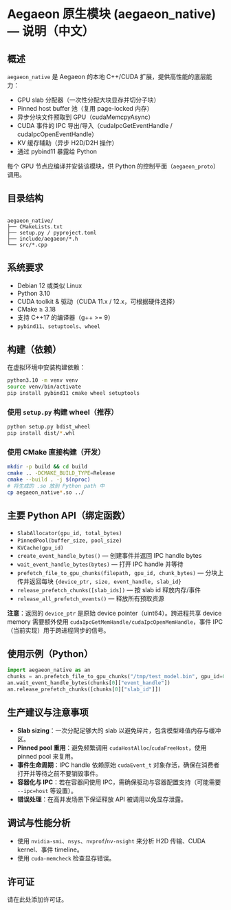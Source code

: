 
# Aegaeon 原生模块 (aegaeon_native) — 说明（中文）

## 概述
`aegaeon_native` 是 Aegaeon 的本地 C++/CUDA 扩展，提供高性能的底层能力：
- GPU slab 分配器（一次性分配大块显存并切分子块）
- Pinned host buffer 池（复用 page-locked 内存）
- 异步分块文件预取到 GPU（cudaMemcpyAsync）
- CUDA 事件的 IPC 导出/导入（cudaIpcGetEventHandle / cudaIpcOpenEventHandle）
- KV 缓存辅助（异步 H2D/D2H 操作）
- 通过 pybind11 暴露给 Python

每个 GPU 节点应编译并安装该模块，供 Python 的控制平面（`aegaeon_proto`）调用。

## 目录结构
````

aegaeon_native/
├── CMakeLists.txt
├── setup.py / pyproject.toml
├── include/aegaeon/*.h
└── src/*.cpp

````

## 系统要求
- Debian 12 或类似 Linux
- Python 3.10
- CUDA toolkit & 驱动（CUDA 11.x / 12.x，可根据硬件选择）
- CMake ≥ 3.18
- 支持 C++17 的编译器（g++ >= 9）
- `pybind11`、`setuptools`、`wheel`

## 构建（依赖）
在虚拟环境中安装构建依赖：
```bash
python3.10 -m venv venv
source venv/bin/activate
pip install pybind11 cmake wheel setuptools
````

### 使用 `setup.py` 构建 wheel（推荐）

```bash
python setup.py bdist_wheel
pip install dist/*.whl
```

### 使用 CMake 直接构建（开发）

```bash
mkdir -p build && cd build
cmake .. -DCMAKE_BUILD_TYPE=Release
cmake --build . -j $(nproc)
# 将生成的 .so 放到 Python path 中
cp aegaeon_native*.so ../
```

## 主要 Python API（绑定函数）

* `SlabAllocator(gpu_id, total_bytes)`
* `PinnedPool(buffer_size, pool_size)`
* `KVCache(gpu_id)`
* `create_event_handle_bytes()` — 创建事件并返回 IPC handle bytes
* `wait_event_handle_bytes(bytes)` — 打开 IPC handle 并等待
* `prefetch_file_to_gpu_chunks(filepath, gpu_id, chunk_bytes)` — 分块上传并返回每块 `{device_ptr, size, event_handle, slab_id}`
* `release_prefetch_chunks([slab_ids])` — 按 slab id 释放内存/事件
* `release_all_prefetch_events()` — 释放所有预取资源

**注意**：返回的 `device_ptr` 是原始 device pointer（uint64）。跨进程共享 device memory 需要额外使用 `cudaIpcGetMemHandle/cudaIpcOpenMemHandle`，事件 IPC（当前实现）用于跨进程同步的信号。

## 使用示例（Python）

```python
import aegaeon_native as an
chunks = an.prefetch_file_to_gpu_chunks("/tmp/test_model.bin", gpu_id=0, chunk_bytes=32*1024*1024)
an.wait_event_handle_bytes(chunks[0]["event_handle"])
an.release_prefetch_chunks([chunks[0]["slab_id"]])
```

## 生产建议与注意事项

* **Slab sizing**：一次分配足够大的 slab 以避免碎片，包含模型峰值内存与缓冲区。
* **Pinned pool 重用**：避免频繁调用 `cudaHostAlloc`/`cudaFreeHost`，使用 pinned pool 来复用。
* **事件生命周期**：IPC handle 依赖原始 `cudaEvent_t` 对象存活，确保在消费者打开并等待之前不要销毁事件。
* **容器化与 IPC**：若在容器间使用 IPC，需确保驱动与容器配置支持（可能需要 `--ipc=host` 等设置）。
* **错误处理**：在高并发场景下保证释放 API 被调用以免显存泄露。

## 调试与性能分析

* 使用 `nvidia-smi`、`nsys`、`nvprof`/`nv-nsight` 来分析 H2D 传输、CUDA kernel、事件 timeline。
* 使用 `cuda-memcheck` 检查显存错误。

## 许可证

请在此处添加许可证。

